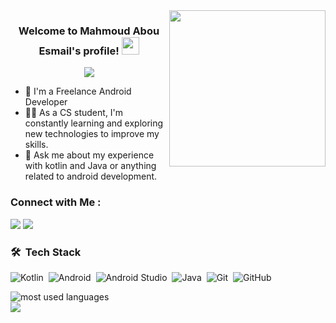 
<img width="250" align="right" src="https://c.tenor.com/_DOBjnGspYAAAAAM/code-coding.gif">

<h3 align="center">
  Welcome to Mahmoud Abou Esmail's profile!
  <img src="https://media.giphy.com/media/hvRJCLFzcasrR4ia7z/giphy.gif" width="28">
</h3>

<!-- Typing SVG by DenverCoder1 - https://github.com/DenverCoder1/readme-typing-svg -->
<p align="center">
  <a href="https://github.com/DenverCoder1/readme-typing-svg"><img src="https://readme-typing-svg.herokuapp.com/?lines=Android%20developer;Always%20learning%20new%20things&font=Fira%20Code&center=true&width=440&height=45&color=f75c7e&vCenter=true&size=22"></a>
</p> 

- 🏢 I'm a Freelance Android Developer 
- 👨‍💻 As a CS student, I'm constantly learning and exploring new technologies to improve my skills.
- 💬 Ask me about my experience with kotlin and Java or anything related to android development.


### Connect with Me :

<a href="//https://linkedin.com/in/mahmoudaboesmaill" target="_blank"><img src="https://img.shields.io/badge/-Mahmoud%20AbouEsmail-0077B5?style=for-the-badge&logo=Linkedin&logoColor=white"/></a>
<a href="//https://t.me/Abo_Omair1991" target="_blank"><img src="https://img.shields.io/badge/-Mahmoud%20AbouEsmail-0077B5?style=for-the-badge&logo=Telegram&logoColor=white"/></a>
### 🛠 &nbsp;Tech Stack
![Kotlin](https://img.shields.io/badge/-Kotlin-05122A?style=flat&logo=kotlin)&nbsp;
![Android](https://img.shields.io/badge/-Android-05122A?style=flat&logo=android)&nbsp;
![Android Studio](https://img.shields.io/badge/-AndroidStudio-05122A?style=flat&logo=androidStudio)&nbsp;
![Java](https://img.shields.io/badge/-Java-05122A?style=flat&logo=java)&nbsp;
![Git](https://img.shields.io/badge/-Git-05122A?style=flat&logo=git)&nbsp;
![GitHub](https://img.shields.io/badge/-GitHub-05122A?style=flat&logo=github)&nbsp;



<img align="left" src="https://github-readme-stats.vercel.app/api/top-langs?username=mahmoudaboesmaill&show_icons=true&locale=en&layout=compact&theme=radical" alt="most used languages" />
<br>
<a href="https://komarev.com/ghpvc/?username=mahmoudaboesmaill&style=for-the-badge">
    <img src="https://komarev.com/ghpvc/?username=mahmoudaboesmaill&style=for-the-badge">
</a>
